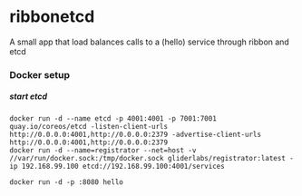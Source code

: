 # ribbonetcd
A small app that load balances calls to a (hello) service through ribbon and etcd

### Docker setup
##### start etcd

```shell
docker run -d --name etcd -p 4001:4001 -p 7001:7001 quay.io/coreos/etcd -listen-client-urls http://0.0.0.0:4001,http://0.0.0.0:2379 -advertise-client-urls http://0.0.0.0:4001,http://0.0.0.0:2379
docker run -d --name=registrator --net=host -v //var/run/docker.sock:/tmp/docker.sock gliderlabs/registrator:latest -ip 192.168.99.100 etcd://192.168.99.100:4001/services

docker run -d -p :8080 hello
```
